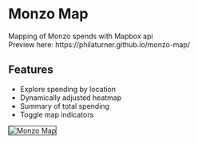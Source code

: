 <h1>Monzo Map</h1>
<p>Mapping of Monzo spends with Mapbox api<br>Preview here: https://philaturner.github.io/monzo-map/</p>
<h2>Features</h2>
  <ul><li>Explore spending by location</li>
  <li>Dynamically adjusted heatmap</li>
  <li>Summary of total spending</li>
  <li>Toggle map indicators</li></ul>
<p><img src="https://preview.ibb.co/jnqhBa/Screen_Shot_2017_08_08_at_20_42_54.png" alt="Monzo Map" border="1"></p>
